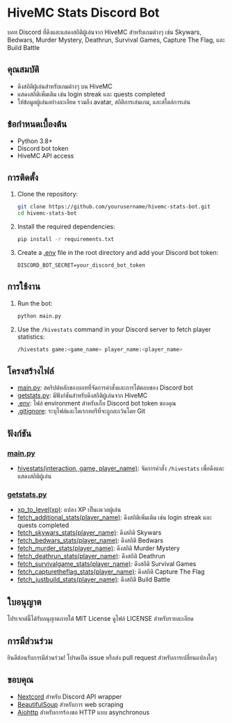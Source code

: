 # HiveMC Stats Discord Bot

บอท Discord ที่ดึงและแสดงสถิติผู้เล่นจาก HiveMC สำหรับเกมต่างๆ เช่น Skywars, Bedwars, Murder Mystery, Deathrun, Survival Games, Capture The Flag, และ Build Battle

## คุณสมบัติ

- ดึงสถิติผู้เล่นสำหรับเกมต่างๆ บน HiveMC
- แสดงสถิติเพิ่มเติม เช่น login streak และ quests completed
- ให้ข้อมูลผู้เล่นอย่างละเอียด รวมถึง avatar, สถิติการเล่นเกม, และสไตล์การเล่น

## ข้อกำหนดเบื้องต้น

- Python 3.8+
- Discord bot token
- HiveMC API access

## การติดตั้ง

1. Clone the repository:
    ```sh
    git clone https://github.com/yourusername/hivemc-stats-bot.git
    cd hivemc-stats-bot
    ```

2. Install the required dependencies:
    ```sh
    pip install -r requirements.txt
    ```

3. Create a [.env](http://_vscodecontentref_/0) file in the root directory and add your Discord bot token:
    ```env
    DISCORD_BOT_SECRET=your_discord_bot_token
    ```

## การใช้งาน

1. Run the bot:
    ```sh
    python main.py
    ```

2. Use the `/hivestats` command in your Discord server to fetch player statistics:
    ```sh
    /hivestats game:<game_name> player_name:<player_name>
    ```

## โครงสร้างไฟล์

- [main.py](http://_vscodecontentref_/1): สคริปต์หลักของบอทที่จัดการคำสั่งและการโต้ตอบของ Discord bot
- [getstats.py](http://_vscodecontentref_/2): มีฟังก์ชันสำหรับดึงสถิติผู้เล่นจาก HiveMC
- [.env](http://_vscodecontentref_/3): ไฟล์ environment สำหรับเก็บ Discord bot token ของคุณ
- [.gitignore](http://_vscodecontentref_/4): ระบุไฟล์และไดเรกทอรีที่จะถูกละเว้นโดย Git

## ฟังก์ชัน

### [main.py](http://_vscodecontentref_/5)

- [hivestats(interaction, game, player_name)](http://_vscodecontentref_/6): จัดการคำสั่ง `/hivestats` เพื่อดึงและแสดงสถิติผู้เล่น

### [getstats.py](http://_vscodecontentref_/7)

- [xp_to_level(xp)](http://_vscodecontentref_/8): แปลง XP เป็นเลเวลผู้เล่น
- [fetch_additional_stats(player_name)](http://_vscodecontentref_/9): ดึงสถิติเพิ่มเติม เช่น login streak และ quests completed
- [fetch_skywars_stats(player_name)](http://_vscodecontentref_/10): ดึงสถิติ Skywars
- [fetch_bedwars_stats(player_name)](http://_vscodecontentref_/11): ดึงสถิติ Bedwars
- [fetch_murder_stats(player_name)](http://_vscodecontentref_/12): ดึงสถิติ Murder Mystery
- [fetch_deathrun_stats(player_name)](http://_vscodecontentref_/13): ดึงสถิติ Deathrun
- [fetch_survivalgame_stats(player_name)](http://_vscodecontentref_/14): ดึงสถิติ Survival Games
- [fetch_capturetheflag_stats(player_name)](http://_vscodecontentref_/15): ดึงสถิติ Capture The Flag
- [fetch_justbuild_stats(player_name)](http://_vscodecontentref_/16): ดึงสถิติ Build Battle

## ใบอนุญาต

โปรเจกต์นี้ได้รับอนุญาตภายใต้ MIT License ดูไฟล์ LICENSE สำหรับรายละเอียด

## การมีส่วนร่วม

ยินดีต้อนรับการมีส่วนร่วม! โปรดเปิด issue หรือส่ง pull request สำหรับการเปลี่ยนแปลงใดๆ

## ขอบคุณ

- [Nextcord](https://github.com/nextcord/nextcord) สำหรับ Discord API wrapper
- [BeautifulSoup](https://www.crummy.com/software/BeautifulSoup/) สำหรับการ web scraping
- [Aiohttp](https://docs.aiohttp.org/en/stable/) สำหรับการร้องขอ HTTP แบบ asynchronous